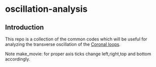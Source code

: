 # oscillation-analysis
## Introduction

This repo is a collection of the common codes which will be useful for analyzing the transverse oscillation of the [Coronal loops](https://en.wikipedia.org/wiki/Coronal_loop). 

Note
make_movie: for proper axis ticks change left,right,top and bottom accordingly.


